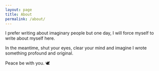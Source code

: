 ```yaml
---
layout: page
title: About
permalink: /about/
---
```


I prefer writing about imaginary people but one day, I will force myself to write about myself here. 

In the meantime, shut your eyes, clear your mind and imagine I wrote something profound and original.

Peace be with you. 🕊
